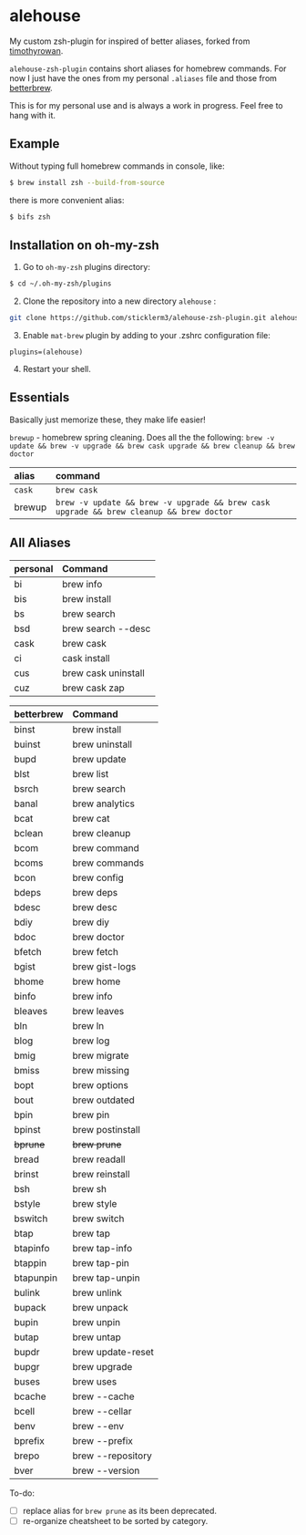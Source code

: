 # alehouse

My custom zsh-plugin for inspired of better aliases, forked from [timothyrowan][8a51380c].

`alehouse-zsh-plugin` contains short aliases for homebrew commands. For now I just have the ones from my personal `.aliases` file and those from [betterbrew][8a51380c].

This is for my personal use and is always a work in progress. Feel free to hang with it.

## Example

Without typing full homebrew commands in console, like:

```sh
$ brew install zsh --build-from-source
```

there is more convenient alias:

```sh
$ bifs zsh
```

## Installation on oh-my-zsh

1. Go to `oh-my-zsh` plugins directory:

```sh
$ cd ~/.oh-my-zsh/plugins
```

2. Clone the repository into a new directory `alehouse` :

```sh
git clone https://github.com/sticklerm3/alehouse-zsh-plugin.git alehouse
```

3. Enable `mat-brew` plugin by adding to your .zshrc configuration file:

```
plugins=(alehouse)
```

4. Restart your shell.

## Essentials

Basically just memorize these, they make life easier!

`brewup` - homebrew spring cleaning. Does all the the following: `brew -v update && brew -v upgrade && brew cask upgrade && brew cleanup && brew doctor`

| alias  | command                                                                                 |
| :----- | :-------------------------------------------------------------------------------------- |
| `cask` | `brew cask`                                                                             |
| brewup | `brew -v update && brew -v upgrade && brew cask upgrade && brew cleanup && brew doctor` |

## All Aliases

| personal | Command             |
| :------- | :------------------ |
| bi       | brew info           |
| bis      | brew install        |
| bs       | brew search         |
| bsd      | brew search --desc  |
| cask     | brew cask           |
| ci       | cask install        |
| cus      | brew cask uninstall |
| cuz      | brew cask zap       |

| betterbrew | Command           |
| :--------- | :---------------- |
| binst      | brew install      |
| buinst     | brew uninstall    |
| bupd       | brew update       |
| blst       | brew list         |
| bsrch      | brew search       |
| banal      | brew analytics    |
| bcat       | brew cat          |
| bclean     | brew cleanup      |
| bcom       | brew command      |
| bcoms      | brew commands     |
| bcon       | brew config       |
| bdeps      | brew deps         |
| bdesc      | brew desc         |
| bdiy       | brew diy          |
| bdoc       | brew doctor       |
| bfetch     | brew fetch        |
| bgist      | brew gist-logs    |
| bhome      | brew home         |
| binfo      | brew info         |
| bleaves    | brew leaves       |
| bln        | brew ln           |
| blog       | brew log          |
| bmig       | brew migrate      |
| bmiss      | brew missing      |
| bopt       | brew options      |
| bout       | brew outdated     |
| bpin       | brew pin          |
| bpinst     | brew postinstall  |
| ~~bprune~~ | ~~brew prune~~    |
| bread      | brew readall      |
| brinst     | brew reinstall    |
| bsh        | brew sh           |
| bstyle     | brew style        |
| bswitch    | brew switch       |
| btap       | brew tap          |
| btapinfo   | brew tap-info     |
| btappin    | brew tap-pin      |
| btapunpin  | brew tap-unpin    |
| bulink     | brew unlink       |
| bupack     | brew unpack       |
| bupin      | brew unpin        |
| butap      | brew untap        |
| bupdr      | brew update-reset |
| bupgr      | brew upgrade      |
| buses      | brew uses         |
| bcache     | brew --cache      |
| bcell      | brew --cellar     |
| benv       | brew --env        |
| bprefix    | brew --prefix     |
| brepo      | brew --repository |
| bver       | brew --version    |

To-do:

- [ ] replace alias for `brew prune` as its been deprecated.
- [ ] re-organize cheatsheet to be sorted by category.

[8a51380c]: https://github.com/timothyrowan/betterbrew-zsh-plugin "betterbrew on github"
